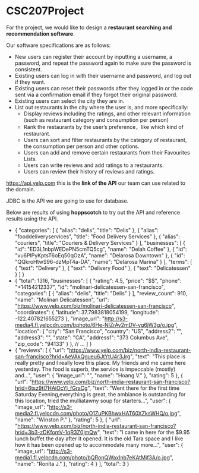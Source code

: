 # CSC207Project
For the project, we would like to design a **restaurant searching and recommendation software**.

Our software specifications are as follows:

- New users can register their account by inputting a username, a password, and repeat the password again to make sure the password is consistent.
- Existing users can log in with their username and password, and log out if they want.
- Existing users can reset their passwords after they logged in or the code sent via a confirmation email if they forgot their original password.
- Existing users can select the city they are in.
- List out restaurants in the city where the user is, and more specifically:
  - Display reviews including the ratings, and other relevant information (such as restaurant category and consumption per person)
  - Rank the restaurants by the user’s preference，like which kind of restaurant.
  - Users can sort and filter restaurants by the category of restaurant, the consumption per person and other options.
  - Users can add and remove certain restaurants from their Favourites Lists.
  - Users can write reviews and add ratings to a restaurants.
  - Users can review their history of reviews and ratings.


https://api.yelp.com this is the **link of the API** our team can use related to the domain.

JDBC is the API we are going to use for database.

Below are results of using **hoppscotch** to try out the API and reference results using the API.

  - {
  "categories": [
  {
  "alias": "delis",
  "title": "Delis"
  },
  {
  "alias": "fooddeliveryservices",
  "title": "Food Delivery Services"
  },
  {
  "alias": "couriers",
  "title": "Couriers & Delivery Services"
  }
  ],
  "businesses": [
  {
  "id": "ED3L1nbpWEDePN5cmTQ5cg",
  "name": "Delah Coffee"
  },
  {
  "id": "vu6PlPyKptsT6oEq50qOzA",
  "name": "Delarosa Downtown"
  },
  {
  "id": "QQkroHtwS96-dzMpT4a-DA",
  "name": "Delarosa Marina"
  }
  ],
  "terms": [
  {
  "text": "Delivery"
  },
  {
  "text": "Delivery Food"
  },
  {
  "text": "Delicatessen"
  }
  ]
  }
  - {
    "total": 1316,
    "businesses": [
    {
    "rating": 4.5,
    "price": "$$",
    "phone": "+14154212337",
    "id": "molinari-delicatessen-san-francisco",
    "categories": [
    {
    "alias": "delis",
    "title": "Delis"
    }
    ],
    "review_count": 910,
    "name": "Molinari Delicatessen",
    "url": "https://www.yelp.com/biz/molinari-delicatessen-san-francisco",
    "coordinates": {
    "latitude": 37.7983818054199,
    "longitude": -122.407821655273
    },
    "image_url": "http://s3-media4.fl.yelpcdn.com/bphoto/6He-NlZrAv2mDV-yg6jW3g/o.jpg",
    "location": {
    "city": "San Francisco",
    "country": "US",
    "address2": "",
    "address3": "",
    "state": "CA",
    "address1": "373 Columbus Ave",
    "zip_code": "94133"
    }
    },
    // ...
    ]
    }
  - {
    "reviews": [
    {
    "url": "https://www.yelp.com/biz/north-india-restaurant-san-francisco?hrid=AeVAkQgueu6JtYtU4r3Jrg",
    "text": "This place is really pretty and I really love this place. My friends and me came here yesterday. The food is superb, the service is impeccable (mostly) and...",
    "user": {
    "image_url": "",
    "name": "Hoang V."
    },
    "rating": 5
    },
    {
    "url": "https://www.yelp.com/biz/north-india-restaurant-san-francisco?hrid=6tsz9tl7HAiOcYj_fGrsCg",
    "text": "Went there for the first time Saturday Evening,everything is great, the ambiance is outstanding for this location, tried the mulliatawny soup for starters...",
    "user": {
    "image_url": "http://s3-media2.fl.yelpcdn.com/photo/O1ZuPKBhwxHAT60XZksWHQ/o.jpg",
    "name": "Winston P."
    },
    "rating": 5
    },
    {
    "url": "https://www.yelp.com/biz/north-india-restaurant-san-francisco?hrid=3b3-zDKfomV-1qR3Z0jmQw",
    "text": "I came in here for the $9.95 lunch buffet the day after it opened.  It is the old Tara space and I like how it has been opened up to accommodate many more...",
    "user": {
    "image_url": "http://s3-media1.fl.yelpcdn.com/photo/bQRonQWaxInb7eKAtMjf3A/o.jpg",
    "name": "Ronita J."
    },
    "rating": 4
    }
    ],
    "total": 3
    }